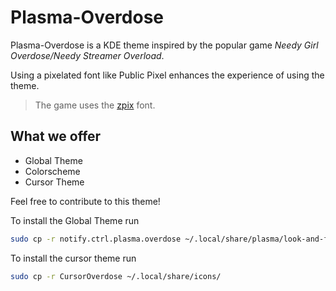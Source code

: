 # Plasma-Overdose

Plasma-Overdose is a KDE theme inspired by the popular game *Needy Girl Overdose/Needy Streamer
Overload*.

Using a pixelated font like Public Pixel enhances the experience of using the theme.

> The game uses the [zpix](https://github.com/SolidZORO/zpix-pixel-font/) font.

## What we offer
* Global Theme
* Colorscheme
* Cursor Theme

Feel free to contribute to this theme!

To install the Global Theme run
```sh
sudo cp -r notify.ctrl.plasma.overdose ~/.local/share/plasma/look-and-feel
```
To install the cursor theme run
```sh
sudo cp -r CursorOverdose ~/.local/share/icons/
```
